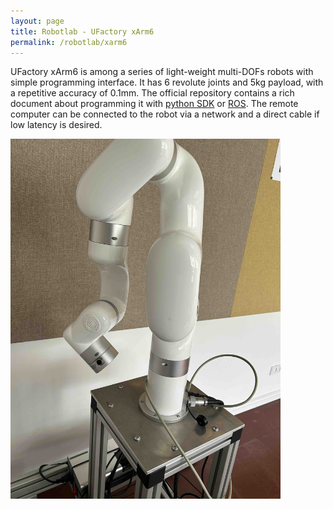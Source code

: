 ```yaml
---
layout: page
title: Robotlab - UFactory xArm6
permalink: /robotlab/xarm6
---
```


UFactory xArm6 is among a series of light-weight multi-DOFs robots with simple programming interface. It has 6 revolute joints and 5kg payload, with a repetitive accuracy of 0.1mm. The official repository contains a rich document about programming it with [python SDK](https://github.com/xArm-Developer/xArm-Python-SDK) or [ROS](https://github.com/xArm-Developer/xarm_ros2). The remote computer can be connected to the robot via a network and a direct cable if low latency is desired.

<div>
<img src="./assets/img/IMG_0684.jpeg" width="432" height="576"/>
</div>